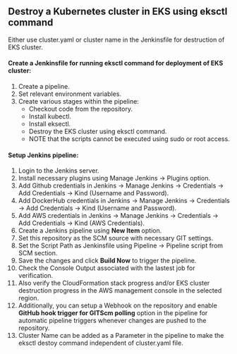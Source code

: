 ## Destroy a Kubernetes cluster in EKS using eksctl command
Either use cluster.yaml or cluster name in the Jenkinsfile for destruction of EKS cluster.

#### Create a Jenkinsfile for running eksctl command for deployment of EKS cluster:
1. Create a pipeline.
2. Set relevant environment variables.
3. Create various stages within the pipeline:
   - Checkout code from the repository.
   - Install kubectl.
   - Install eksectl.
   - Destroy the EKS cluster using eksctl command.
   - NOTE that the scripts cannot be executed using sudo or root access.
  
#### Setup Jenkins pipeline:
1. Login to the Jenkins server.
2. Install necessary plugins using Manage Jenkins -> Plugins option.
3. Add Github credentials in Jenkins -> Manage Jenkins -> Credentials -> Add Credentials -> Kind (Username and Password).
4. Add DockerHub credentials in Jenkins -> Manage Jenkins -> Credentials -> Add Credentials -> Kind (Username and Password).
5. Add AWS credentials in Jenkins -> Manage Jenkins -> Credentials -> Add Credentials -> Kind (AWS Credentials).
6. Create a Jenkins pipeline using **New Item** option.
7. Set this repository as the SCM source with necessary GIT settings.
8. Set the Script Path as Jenkinsfile using Pipeline -> Pipeline script from SCM section.
9. Save the changes and click **Build Now** to trigger the pipeline.
10. Check the Console Output associated with the lastest job for verification.
11. Also verify the CloudFormation stack progress and/or EKS cluster destruction progress in the AWS management console in the selected region.
12. Additionally, you can setup a Webhook on the repository and enable **GitHub hook trigger for GITScm polling** option in the pipeline for automatic pipeline triggers whenever changes are pushed to the repository.
13. Cluster Name can be added as a Parameter in the pipeline to make the eksctl destoy command independent of cluster.yaml file.
